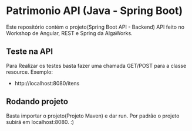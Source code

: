 # Patrimonio API (Java - Spring Boot)

Este repositório contém o projeto(Spring Boot API - Backend) API feito no Workshop de Angular, REST e Spring da AlgaWorks.

## Teste na API

Para Realizar os testes basta fazer uma chamada GET/POST para a classe resource. Exemplo:
* http://localhost:8080/itens

## Rodando projeto

Basta importar o projeto(Projeto Maven) e dar run. Por padrão o projeto subirá em localhost:8080. :)
